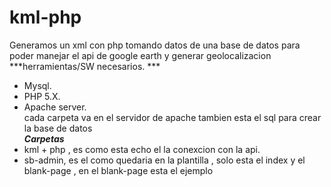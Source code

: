kml-php
=======

Generamos un xml con php tomando datos de una base de datos para poder manejar el api de google earth y generar geolocalizacion <br>
***herramientas/SW necesarios. ***
- Mysql.
- PHP 5.X.
- Apache server. <br>
cada carpeta va en el servidor de apache  tambien esta el sql para crear la base de datos <br>
***Carpetas***
- kml + php , es como esta echo el la conexcion con la api.
- sb-admin, es el como quedaria en la plantilla , solo esta el index  y el blank-page , en el blank-page esta el ejemplo
